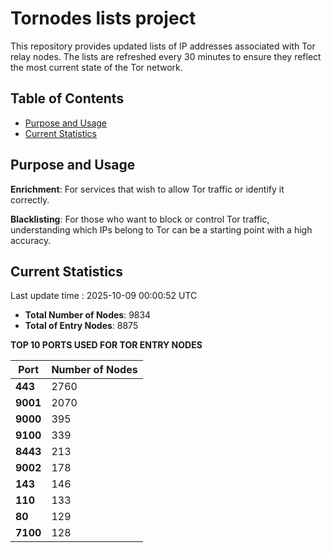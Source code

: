 # Tornodes lists project

This repository provides updated lists of IP addresses associated with Tor relay nodes. The lists are refreshed every 30 minutes to ensure they reflect the most current state of the Tor network.

## Table of Contents

- [Purpose and Usage](#purpose-and-usage)
- [Current Statistics](#current-statistics)


## Purpose and Usage

**Enrichment**: For services that wish to allow Tor traffic or identify it correctly.

**Blacklisting**: For those who want to block or control Tor traffic, understanding which IPs belong to Tor can be a starting point with a high accuracy.

## Current Statistics

Last update time : 2025-10-09 00:00:52 UTC

- **Total Number of Nodes**: 9834
- **Total of Entry Nodes**: 8875

**TOP 10 PORTS USED FOR TOR ENTRY NODES**

| **Port** | **Number of Nodes** |
|------|-----------------|
| **443**   | 2760  |
| **9001**   | 2070  |
| **9000**   | 395  |
| **9100**   | 339  |
| **8443**   | 213  |
| **9002**   | 178  |
| **143**   | 146  |
| **110**   | 133  |
| **80**   | 129  |
| **7100**   | 128  |

